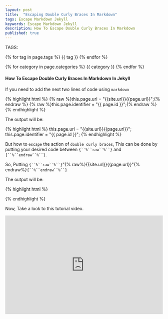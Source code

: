 ```yaml
---
layout: post
title:  "Escaping Double Curly Braces In Markdown"
tags: Escape Markdown Jekyll
keywords: Escape Markdown Jekyll
description: How To Escape Double Curly Braces In Markdown
published: true
---
```


   TAGS:
   
   {% for tag in page.tags %} {{ tag }} {% endfor %}

   {% for category in page.categories %} {{ category }} {% endfor %}

<h4>How To Escape Double Curly Braces In Markdown In Jekyll</h4>

If you need to add the next two lines of code using `markdown`

{% highlight html %}
{% raw %}this.page.url = "{{site.url}}{{page.url}}";{% endraw %}
{% raw %}this.page.identifier = "{{ page.id }}";{% endraw %}
{% endhighlight %}

The output will be:

{% highlight html %}
this.page.url = "{{site.url}}{{page.url}}";
this.page.identifier = "{{ page.id }}";
{% endhighlight %}

But how to `escape` the action of `double curly braces`, This can be done by putting your desired code between `{``%``raw``%``}` and `{``%``endraw``%``}`.

So, Putting `{``%``raw``%``}`"{% raw%}{{site.url}}{{page.url}}"{% endraw%}`{``%``endraw``%``}`

The output will be:

{% highlight html %}
<div id="disqus_thread"></div>
<script>
    var disqus_config = function () {
      this.page.url = {% raw %}"{{site.url}}{{page.url}}"{% endraw %};
      this.page.identifier = {% raw %}"{{ page.id }}"{% endraw %};
    };
</script>
{% endhighlight %}

Now, Take a look to this tutorial video.

<iframe width="100%" height="315" src="https://www.youtube.com/embed/TJzVxOKF_Xo" frameborder="0" allowfullscreen></iframe>
